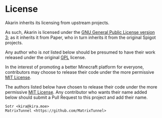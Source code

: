 # License

Akarin inherits its licensing from upstream projects.

As such, Akarin is licensed under the
[GNU General Public License version 3](licenses/GPL.md); as it inherits it from Paper,
who in turn inherits it from the original Spigot projects.

Any author who is _not_ listed below should be presumed to have their work released
under the original [GPL](licenses/GPL.md) license.

In the interest of promoting a better Minecraft platform for everyone, contributors
may choose to release their code under the more permissive [MIT License](licenses/MIT.md).

The authors listed below have chosen to release their code under the more permissive
[MIT License](licenses/MIT.md). Any contributor who wants their name added below
should submit a Pull Request to this project and add their name.

```text
Sotr <kira@kira.moe>
MatrixTunnel <https://github.com/MatrixTunnel>
```
